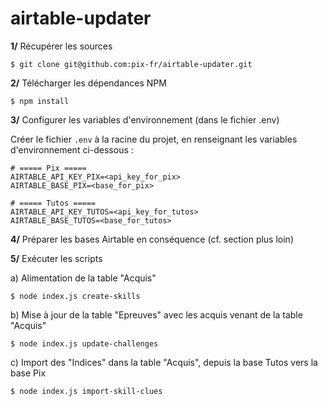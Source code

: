 # airtable-updater

**1/** Récupérer les sources

```
$ git clone git@github.com:pix-fr/airtable-updater.git
```

**2/** Télécharger les dépendances NPM

```
$ npm install
```

**3/** Configurer les variables d'environnement (dans le fichier .env)

Créer le fichier `.env` à la racine du projet, en renseignant les variables d'environnement ci-dessous :

```
# ===== Pix =====
AIRTABLE_API_KEY_PIX=<api_key_for_pix>
AIRTABLE_BASE_PIX=<base_for_pix>

# ===== Tutos =====
AIRTABLE_API_KEY_TUTOS=<api_key_for_tutos>
AIRTABLE_BASE_TUTOS=<base_for_tutos>
```

**4/** Préparer les bases Airtable en conséquence (cf. section plus loin)

**5/** Exécuter les scripts

  a) Alimentation de la table "Acquis"

```
$ node index.js create-skills 
```

  b) Mise à jour de la table "Epreuves" avec les acquis venant de la table "Acquis"

```
$ node index.js update-challenges 
```

  c) Import des "Indices" dans la table "Acquis", depuis la base Tutos vers la base Pix 
  
```
$ node index.js import-skill-clues 
```

